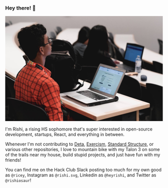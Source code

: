 ### Hey there! 👋

![Me at Hack the North 2018](IMG_2475.JPG)

I'm Rishi, a rising HS sophomore that's super interested in open-source development, startups, React, and everything in between.

Whenever I'm not contributing to [Deta](), [Exercism](), [Standard Structure](), or various other repositories, I love to mountain bike with my Talon 3 on some of the trails near my house, build stupid projects, and just have fun with my friends!

You can find me on the Hack Club Slack posting too much for my own good as `@ricey`, Instagram as `@rishi.svg`, Linkedin as `@heyrishi`, and Twitter as `@rishiosaur`!

